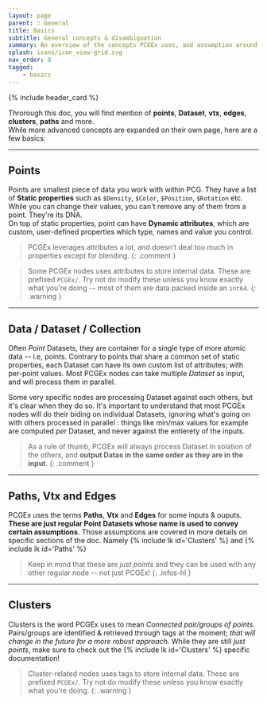 ```yaml
---
layout: page
parent: ∷ General
title: Basics
subtitle: General concepts & disambiguation
summary: An overview of the concepts PCGEx uses, and assumption around the meaning of certain keywords.
splash: icons/icon_view-grid.svg
nav_order: 0
tagged:
    - basics
---
```


{% include header_card %}

Throrough this doc, you will find mention of **points**, **Dataset**, **vtx**, **edges**, **clusters**, **paths** and more.  
While more advanced concepts are expanded on their own page, here are a few basics:

---
## Points
Points are smallest piece of data you work with within PCG. They have a list of **Static properties** such as `$Density`, `$Color`, `$Position`, `$Rotation` etc. While you can change their values, you can't remove any of them from a point. They're its DNA.  
On top of static properties, point can have **Dynamic attributes**, which are custom, user-defined properties which type, names and value you control.  

> PCGEx leverages attributes a lot, and doesn't deal too much in properties except for blending.
{: .comment }  

> Some PCGEx nodes uses attributes to store internal data. These are prefixed `PCGEx/`. Try not do modify these unless you know exactly what you're doing -- most of them are data packed inside an `int64`.
{: .warning }

---
## Data / Dataset / Collection
Often *Point* Datasets, they are container for a single type of more atomic data -- i.e, points.  Contrary to points that share a common set of static properties, each Dataset can have its own custom list of attributes; with per-point values. Most PCGEx nodes can take multiple *Dataset* as input, and will process them in parallel.  

Some very specific nodes are processing Dataset against each others, but it's clear when they do so. It's important to understand that most PCGEx nodes will do their biding on individual Datasets, ignoring what's going on with others processed in parallel : things like min/max values for example are computed *per* Dataset, and never against the entierety of the inputs.

> As a rule of thumb, PCGEx will always process Dataset in solation of the others, and **output Datas in the same order as they are in the input**.
{: .comment }

---
## Paths, Vtx and Edges
PCGEx uses the terms **Paths**, **Vtx** and **Edges** for some inputs & ouputs. **These are just regular Point Datasets whose name is used to convey certain assumptions**. Those assumptions are covered in more details on specific sections of the doc. Namely {% include lk id='Clusters' %} and {% include lk id='Paths' %}

> Keep in mind that these are *just points* and they can be used with any other regular node -- not just PCGEx!
{: .infos-hl }

---
## Clusters
Clusters is the word PCGEx uses to mean *Connected pair/groups of points*. Pairs/groups are identified & retrieved through tags at the moment; *that will change in the future for a more robust approach.*  While they are still *just points*, make sure to check out the {% include lk id='Clusters' %} specific documentation!
> Cluster-related nodes uses tags to store internal data. These are prefixed `PCGEx/`. Try not do modify these unless you know exactly what you're doing.
{: .warning }


